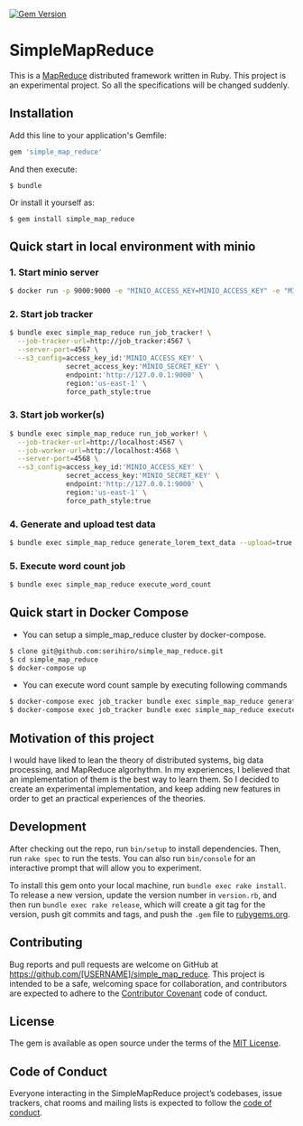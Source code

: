 [![Gem Version](https://badge.fury.io/rb/simple_map_reduce.svg)](https://badge.fury.io/rb/simple_map_reduce)

# SimpleMapReduce
This is a [MapReduce](https://research.google.com/archive/mapreduce.html) distributed framework written in Ruby.
This project is an experimental project. So all the specifications will be changed suddenly.

## Installation

Add this line to your application's Gemfile:

```ruby
gem 'simple_map_reduce'
```

And then execute:

    $ bundle

Or install it yourself as:

    $ gem install simple_map_reduce

## Quick start in local environment with minio

### 1. Start minio server

```sh
$ docker run -p 9000:9000 -e "MINIO_ACCESS_KEY=MINIO_ACCESS_KEY" -e "MINIO_SECRET_KEY=MINIO_SECRET_KEY" minio/minio server /data
```

### 2. Start job tracker

```sh
$ bundle exec simple_map_reduce run_job_tracker! \
  --job-tracker-url=http://job_tracker:4567 \
  --server-port=4567 \
  --s3_config=access_key_id:'MINIO_ACCESS_KEY' \
              secret_access_key:'MINIO_SECRET_KEY' \
              endpoint:'http://127.0.0.1:9000' \
              region:'us-east-1' \
              force_path_style:true
```

### 3. Start job worker(s)

```sh
$ bundle exec simple_map_reduce run_job_worker! \
  --job-tracker-url=http://localhost:4567 \
  --job-worker-url=http://localhost:4568 \
  --server-port=4568 \
  --s3_config=access_key_id:'MINIO_ACCESS_KEY' \
              secret_access_key:'MINIO_SECRET_KEY' \
              endpoint:'http://127.0.0.1:9000' \
              region:'us-east-1' \
              force_path_style:true
```

### 4. Generate and upload test data

```sh
$ bundle exec simple_map_reduce generate_lorem_text_data --upload=true
```

### 5. Execute word count job

```sh
$ bundle exec simple_map_reduce execute_word_count
```

## Quick start in Docker Compose

- You can setup a simple_map_reduce cluster by docker-compose.

```sh
$ clone git@github.com:serihiro/simple_map_reduce.git
$ cd simple_map_reduce
$ docker-compose up
```

- You can execute word count sample by executing following commands

```sh
$ docker-compose exec job_tracker bundle exec simple_map_reduce generate_lorem_text_data --upload=true
$ docker-compose exec job_tracker bundle exec simple_map_reduce execute_word_count
```

## Motivation of this project
I would have liked to lean the theory of distributed systems, big data processing, and MapReduce algorhythm.
In my experiences, I believed that an implementation of them is the best way to learn them.
So I decided to create an experimental implementation, and keep adding new features in order to get an practical experiences of the theories.

## Development

After checking out the repo, run `bin/setup` to install dependencies. Then, run `rake spec` to run the tests. You can also run `bin/console` for an interactive prompt that will allow you to experiment.

To install this gem onto your local machine, run `bundle exec rake install`. To release a new version, update the version number in `version.rb`, and then run `bundle exec rake release`, which will create a git tag for the version, push git commits and tags, and push the `.gem` file to [rubygems.org](https://rubygems.org).

## Contributing

Bug reports and pull requests are welcome on GitHub at https://github.com/[USERNAME]/simple_map_reduce. This project is intended to be a safe, welcoming space for collaboration, and contributors are expected to adhere to the [Contributor Covenant](http://contributor-covenant.org) code of conduct.

## License

The gem is available as open source under the terms of the [MIT License](http://opensource.org/licenses/MIT).

## Code of Conduct

Everyone interacting in the SimpleMapReduce project’s codebases, issue trackers, chat rooms and mailing lists is expected to follow the [code of conduct](https://github.com/[USERNAME]/simple_map_reduce/blob/master/CODE_OF_CONDUCT.md).
